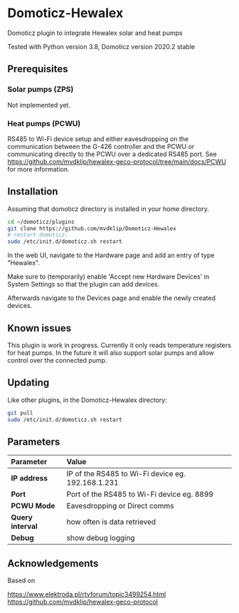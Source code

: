 # Domoticz-Hewalex
Domoticz plugin to integrate Hewalex solar and heat pumps

Tested with Python version 3.8, Domoticz version 2020.2 stable

## Prerequisites

### Solar pumps (ZPS)

Not implemented yet.

### Heat pumps (PCWU)

RS485 to Wi-Fi device setup and either eavesdropping on the communication between the G-426 controller and the PCWU or communicating directly to the PCWU over a dedicated RS485 port. See https://github.com/mvdklip/hewalex-geco-protocol/tree/main/docs/PCWU for more information.

## Installation

Assuming that domoticz directory is installed in your home directory.

```bash
cd ~/domoticz/plugins
git clone https://github.com/mvdklip/Domoticz-Hewalex
# restart domoticz:
sudo /etc/init.d/domoticz.sh restart
```
In the web UI, navigate to the Hardware page and add an entry of type "Hewalex".

Make sure to (temporarily) enable 'Accept new Hardware Devices' in System Settings so that the plugin can add devices.

Afterwards navigate to the Devices page and enable the newly created devices.

## Known issues

This plugin is work in progress. Currently it only reads temperature registers for heat pumps. In the future it will also support solar pumps and allow control over the connected pump.

## Updating

Like other plugins, in the Domoticz-Hewalex directory:
```bash
git pull
sudo /etc/init.d/domoticz.sh restart
```

## Parameters

| Parameter | Value |
| :--- | :--- |
| **IP address** | IP of the RS485 to Wi-Fi device eg. 192.168.1.231 |
| **Port** | Port of the RS485 to Wi-Fi device eg. 8899 |
| **PCWU Mode** | Eavesdropping or Direct comms |
| **Query interval** | how often is data retrieved |
| **Debug** | show debug logging |

## Acknowledgements

Based on

https://www.elektroda.pl/rtvforum/topic3499254.html \
https://github.com/mvdklip/hewalex-geco-protocol
